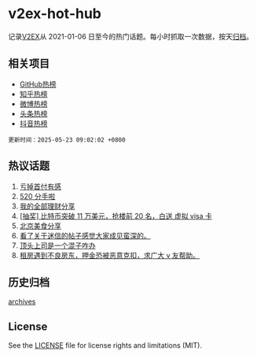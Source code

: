 # v2ex-hot-hub

 记录[V2EX](https://www.v2ex.com/)从 2021-01-06 日至今的热门话题。每小时抓取一次数据，按天[归档](archives)。
 
 ## 相关项目

- [GitHub热榜](https://github.com/lonnyzhang423/github-hot-hub)
- [知乎热榜](https://github.com/lonnyzhang423/zhihu-hot-hub)
- [微博热榜](https://github.com/lonnyzhang423/weibo-hot-hub)
- [头条热榜](https://github.com/lonnyzhang423/toutiao-hot-hub)
- [抖音热榜](https://github.com/lonnyzhang423/douyin-hot-hub)


 `更新时间：2025-05-23 09:02:02 +0800`

## 热议话题

1. [亏掉首付有感](https://www.v2ex.com/t/1133437)
1. [520 分手啦](https://www.v2ex.com/t/1133575)
1. [我的全部理财分享](https://www.v2ex.com/t/1133464)
1. [[抽奖] 比特币突破 11 万美元，抢楼前 20 名，白送 虚拟 visa 卡](https://www.v2ex.com/t/1133506)
1. [北京美食分享](https://www.v2ex.com/t/1133416)
1. [看了关于迷信的帖子感觉大家成见蛮深的。](https://www.v2ex.com/t/1133570)
1. [顶头上司是一个混子咋办](https://www.v2ex.com/t/1133444)
1. [租房遇到不良房东，押金恐被恶意克扣，求广大 v 友帮助。](https://www.v2ex.com/t/1133419)

## 历史归档

[archives](archives)

## License

See the [LICENSE](LICENSE) file for license rights and limitations (MIT).

